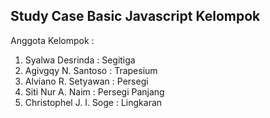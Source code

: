## Study Case Basic Javascript Kelompok
Anggota Kelompok :
1. Syalwa Desrinda : Segitiga
2. Agivgqy N. Santoso : Trapesium
3. Alviano R. Setyawan : Persegi
4. Siti Nur A. Naim : Persegi Panjang
5. Christophel J. I. Soge : Lingkaran